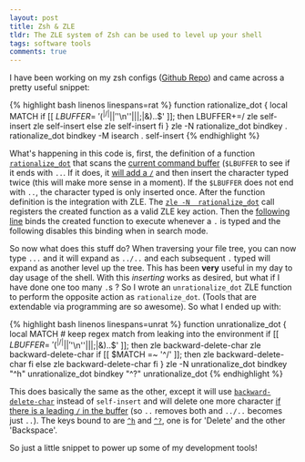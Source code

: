 ```yaml
---
layout: post
title: Zsh & ZLE
tldr: The ZLE system of Zsh can be used to level up your shell
tags: software tools
comments: true
---
```

I have been working on my zsh configs ([Github Repo][]) and came across a pretty 
useful snippet:

[Github Repo]: http://github.com/jdost/config-shell/

{% highlight bash linenos linespans=rat %}
function rationalize_dot {
   local MATCH
   if [[ $LBUFFER =~ '(^|/| |      |'$'\n''|\||;|&)\.\.$' ]]; then
      LBUFFER+=/
      zle self-insert
      zle self-insert
   else
      zle self-insert
   fi
}
zle -N rationalize_dot
bindkey . rationalize_dot
bindkey -M isearch . self-insert
{% endhighlight %}

What's happening in this code is, first, the definition of a function
[`rationalize_dot`](#rat-1:10) that scans the [current command buffer](#rat-3)
(`$LBUFFER` to see if it ends with `..`.  If it does, it [will add a `/`](#rat-4) 
and then insert the character typed twice (this will make more sense in a moment).
If the `$LBUFFER` does not end with `..`, the character typed is only inserted once.
After the function definition is the integration with ZLE.  The [`zle -N 
rationalize_dot`](#rat-11) call registers the created function as a valid ZLE key 
action.  Then the [following line](#rat-12) binds the created function to execute 
whenever a `.` is typed and the following disables this binding when in search mode.

So now what does this stuff do?  When traversing your file tree, you can now type
`...` and it will expand as `../..` and each subsequent `.` typed will expand as
another level up the tree.  This has been **very** useful in my day to day usage of
the shell.  With this *inserting* works as desired, but what if I have done one too
many `.`s ?  So I wrote an `unrationalize_dot` ZLE function to perform the opposite
action as `rationalize_dot`.  (Tools that are extendable via programming are so
awesome).  So what I ended up with:

{% highlight bash linenos linespans=unrat %}
function unrationalize_dot {
   local MATCH # keep regex match from leaking into the environment
   if [[ $LBUFFER =~ '(^|/| |      |'$'\n''|\||;|&)\.\.$' ]]; then
      zle backward-delete-char
      zle backward-delete-char
      if [[ $MATCH =~ '^/' ]]; then
         zle backward-delete-char
      fi
   else
      zle backward-delete-char
   fi
}
zle -N unrationalize_dot
bindkey "^h" unrationalize_dot
bindkey "^?" unrationalize_dot
{% endhighlight %}

This does basically the same as the other, except it will use 
[`backward-delete-char`](#unrat-4:5) instead of `self-insert` and will delete one 
more character [if there is a leading `/` in the buffer](#unrat-6:8) (so `..` 
removes both and `../..` becomes just `..`).  The keys bound to are [`^h`](#unrat-14) 
and [`^?`](#unrat-15), one is for 'Delete' and the other 'Backspace'.

So just a little snippet to power up some of my development tools!
